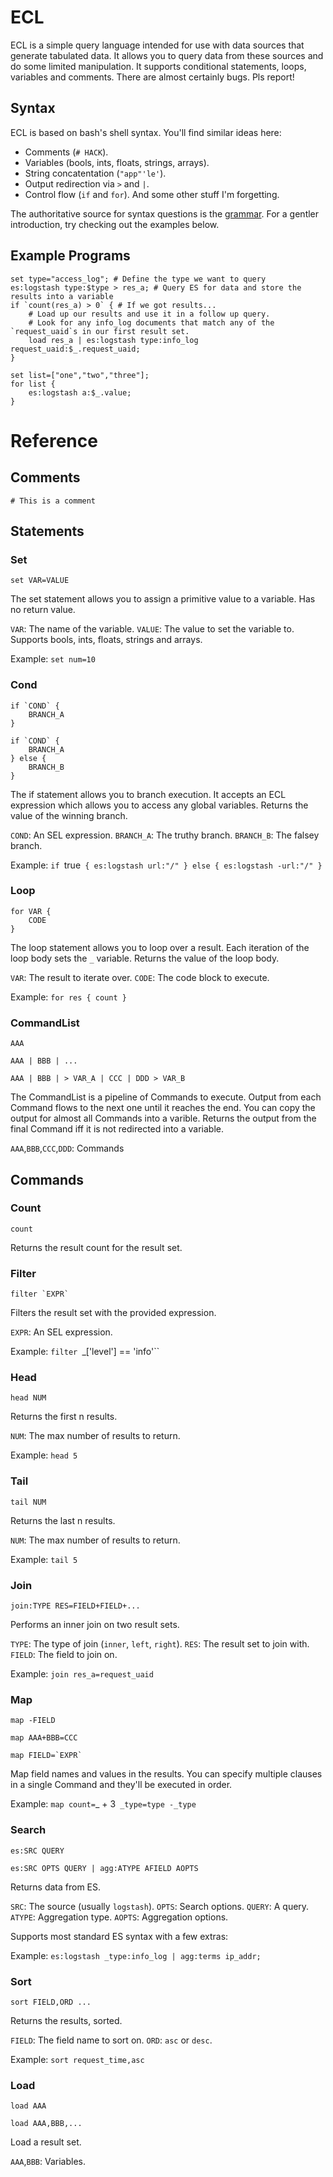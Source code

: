 ECL
===

ECL is a simple query language intended for use with data sources that generate tabulated data. It allows you to query data from these sources and do some limited manipulation. It supports conditional statements, loops, variables and comments. There are almost certainly bugs. Pls report!


Syntax
------

ECL is based on bash's shell syntax. You'll find similar ideas here:

- Comments (`# HACK`).
- Variables (bools, ints, floats, strings, arrays).
- String concatentation (`"app"'le'`).
- Output redirection via `>` and `|`.
- Control flow (`if` and `for`).
And some other stuff I'm forgetting.

The authoritative source for syntax questions is the [grammar](https://github.com/kiwiz/ecl/blob/master/grammar.pegjs). For a gentler introduction, try checking out the examples below.


Example Programs
----------------

```
set type="access_log"; # Define the type we want to query
es:logstash type:$type > res_a; # Query ES for data and store the results into a variable
if `count(res_a) > 0` { # If we got results...
    # Load up our results and use it in a follow up query.
    # Look for any info_log documents that match any of the `request_uaid`s in our first result set.
    load res_a | es:logstash type:info_log request_uaid:$_.request_uaid;
}
```

```
set list=["one","two","three"];
for list {
    es:logstash a:$_.value;
}
```


Reference
=========


Comments
--------

```
# This is a comment
```


Statements
----------

### Set ###

```set VAR=VALUE```

The set statement allows you to assign a primitive value to a variable. Has no return value.

`VAR`: The name of the variable.
`VALUE`: The value to set the variable to. Supports bools, ints, floats, strings and arrays.

Example: `set num=10`


### Cond ###

```
if `COND` {
    BRANCH_A
}
```
```
if `COND` {
    BRANCH_A
} else {
    BRANCH_B
}
```

The if statement allows you to branch execution. It accepts an ECL expression which allows you to access any global variables. Returns the value of the winning branch.

`COND`: An SEL expression.
`BRANCH_A`: The truthy branch.
`BRANCH_B`: The falsey branch.

Example: `if `true` { es:logstash url:"/" } else { es:logstash -url:"/" }`


### Loop ###

```
for VAR {
    CODE
}
```

The loop statement allows you to loop over a result. Each iteration of the loop body sets the `_` variable. Returns the value of the loop body.

`VAR`: The result to iterate over.
`CODE`: The code block to execute.

Example: `for res { count }`


### CommandList ###

```
AAA
```
```
AAA | BBB | ...
```
```
AAA | BBB | > VAR_A | CCC | DDD > VAR_B
```

The CommandList is a pipeline of Commands to execute. Output from each Command flows to the next one until it reaches the end. You can copy the output for almost all Commands into a varible. Returns the output from the final Command iff it is not redirected into a variable.

`AAA`,`BBB`,`CCC`,`DDD`: Commands


Commands
--------

### Count ###

```
count
```

Returns the result count for the result set.


### Filter ###

```
filter `EXPR`
```

Filters the result set with the provided expression.

`EXPR`: An SEL expression.

Example: `filter `_['level'] == 'info'``


### Head ###

```
head NUM
```

Returns the first n results.

`NUM`: The max number of results to return.

Example: `head 5`


### Tail ###

```
tail NUM
```

Returns the last n results.

`NUM`: The max number of results to return.

Example: `tail 5`


### Join ###

```
join:TYPE RES=FIELD+FIELD+...
```

Performs an inner join on two result sets.

`TYPE`: The type of join (`inner`, `left`, `right`).
`RES`: The result set to join with.
`FIELD`: The field to join on.

Example: `join res_a=request_uaid`


### Map ###

```
map -FIELD
```
```
map AAA+BBB=CCC
```
```
map FIELD=`EXPR`
```

Map field names and values in the results. You can specify multiple clauses in a single Command and they'll be executed in order.

Example: `map count=`_ + 3` _type=type -_type`


### Search ###

```
es:SRC QUERY
```
```
es:SRC OPTS QUERY | agg:ATYPE AFIELD AOPTS
```

Returns data from ES.

`SRC`: The source (usually `logstash`).
`OPTS`: Search options.
`QUERY`: A query.
`ATYPE`: Aggregation type.
`AOPTS`: Aggregation options.

Supports most standard ES syntax with a few extras:

Example: `es:logstash _type:info_log | agg:terms ip_addr;`


### Sort ###

```
sort FIELD,ORD ...
```

Returns the results, sorted.

`FIELD`: The field name to sort on.
`ORD`: `asc` or `desc`.

Example: `sort request_time,asc`


### Load ###

```
load AAA
```
```
load AAA,BBB,...
```

Load a result set.

`AAA`,`BBB`: Variables.
